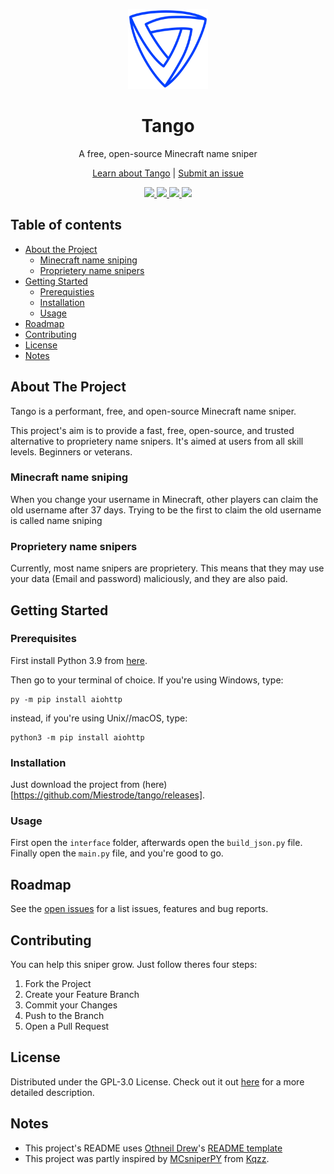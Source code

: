 <p align="center">
  <a href="https://github.com/Miestrode/tango">
    <img src="images/logo.png" width="128" height="128">
  </a>
</p>

<h1 align="center">
  Tango
</h1>

<p align="center">
  A free, open-source Minecraft name sniper
</p>

<p align="center">
<a href="https://github.com/Miestrode/tango/blob/main/README.md">Learn about Tango</a> | <a href="https://github.com/Miestrode/tango/issues">Submit an issue</a>
</p>

<p align="center">
  <a href="https://github.com/Miestrode/tango/graphs/contributors">
    <img src="https://img.shields.io/github/contributors/Miestrode/tango.svg?style=for-the-badge" style="max-width:100%;">
  </a>

  <a href="https://github.com/Miestrode/tango/issues">
    <img src="https://img.shields.io/github/issues/Miestrode/tango.svg?style=for-the-badge" style="max-width:100%;">
  </a>
  
  <a href="https://github.com/Miestrode/tango/releases">
    <img src="https://img.shields.io/github/downloads/Miestrode/tango/total.svg?style=for-the-badge" style="max-width:100%;">
  </a>

  <a href="https://www.python.org">
    <img src="https://img.shields.io/badge/Made%20with-Python-1f425f.svg?style=for-the-badge" style="max-width:100%;">
  </a>
</p>

## Table of contents
* [About the Project](#about-the-project)
  * [Minecraft name sniping](#minecraft-name-sniping)
  * [Proprietery name snipers](#proprietery-name-snipers)
* [Getting Started](#getting-started)
  * [Prerequisties](#prerequisties)
  * [Installation](#installation)
  * [Usage](#usage)
* [Roadmap](#roadmap)
* [Contributing](#contributing)
* [License](#license)
* [Notes](#notes)

## About The Project
Tango is a performant, free, and open-source Minecraft name sniper.

This project's aim is to provide a fast, free, open-source, and trusted alternative to proprietery name snipers. It's aimed at users from all skill levels. Beginners or veterans.

### Minecraft name sniping
When you change your username in Minecraft, other players can claim the old username after 37 days. Trying to be the first to claim the old username is called name sniping
### Proprietery name snipers
Currently, most name snipers are proprietery. This means that they may use your data (Email and password) maliciously, and they are also paid.

## Getting Started
### Prerequisites

First install Python 3.9 from [here](https://www.python.org/downloads/release/python-395/).

Then go to your terminal of choice.
If you're using Windows, type:
```
py -m pip install aiohttp
```

instead, if you're using Unix//macOS, type:
```
python3 -m pip install aiohttp
```

### Installation
Just download the project from (here)[https://github.com/Miestrode/tango/releases].

### Usage
First open the `interface` folder, afterwards open the `build_json.py` file.
Finally open the `main.py` file, and you're good to go.

## Roadmap
See the [open issues](https://github.com/Miestrode/tango/issues) for a list issues, features and bug reports.

## Contributing
You can help this sniper grow. Just follow theres four steps:

1. Fork the Project
2. Create your Feature Branch
3. Commit your Changes
4. Push to the Branch
5. Open a Pull Request

## License
Distributed under the GPL-3.0 License. Check out it out [here](https://github.com/Miestrode/tango/blob/main/LICENSE) for a more detailed description.

## Notes
* This project's README uses [Othneil Drew](https://github.com/othneildrew)'s [README template](https://github.com/othneildrew/Best-README-Template)
* This project was partly inspired by [MCsniperPY](https://github.com/MCsniperPY/MCsniperPY) from [Kqzz](https://github.com/Kqzz).
